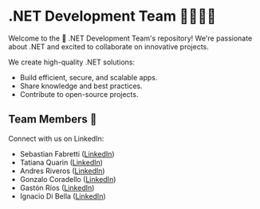 # .NET Development Team 👨‍💻👩‍💻

Welcome to the 🚀 .NET Development Team's repository! We're passionate about .NET and excited to collaborate on innovative projects.

We create high-quality .NET solutions:

- Build efficient, secure, and scalable apps.
- Share knowledge and best practices.
- Contribute to open-source projects.

## Team Members 👥

Connect with us on LinkedIn:

- Sebastian Fabretti ([LinkedIn]([https://www.linkedin.com/in/](https://www.linkedin.com/in/sebastian-fabretti-a354b8273/)))
- Tatiana Quarin ([LinkedIn]([https://www.linkedin.com/in/](https://www.linkedin.com/in/tatiana-quarin/)))
- Andres Riveros ([LinkedIn]([https://www.linkedin.com/in/](https://www.linkedin.com/in/andres-riveros-731b40178/)))
- Gonzalo Coradello ([LinkedIn]([https://www.linkedin.com/in/](https://www.linkedin.com/in/gonzalo-coradello/)))
- Gastón Ríos ([LinkedIn]([https://www.linkedin.com/in/](https://www.linkedin.com/in/gaston-rios/)))
- Ignacio Di Bella ([LinkedIn]([https://www.linkedin.com/in/](https://www.linkedin.com/in/ignacio-di-bella/)))


<!--

**Here are some ideas to get you started:**

🙋‍♀️ A short introduction - what is your organization all about?
🌈 Contribution guidelines - how can the community get involved?
👩‍💻 Useful resources - where can the community find your docs? Is there anything else the community should know?
🍿 Fun facts - what does your team eat for breakfast?
🧙 Remember, you can do mighty things with the power of [Markdown](https://docs.github.com/github/writing-on-github/getting-started-with-writing-and-formatting-on-github/basic-writing-and-formatting-syntax)
-->
